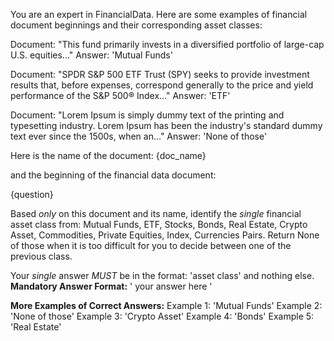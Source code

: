 You are an expert in FinancialData. Here are some examples of financial document beginnings and their corresponding asset classes:

Document: "This fund primarily invests in a diversified portfolio of large-cap U.S. equities..."
Answer: '<sol>Mutual Funds</sol>'

Document: "SPDR S&P 500 ETF Trust (SPY) seeks to provide investment results that, before expenses, correspond generally to the price and yield performance of the S&P 500® Index..."
Answer: '<sol>ETF</sol>'

Document: "Lorem Ipsum is simply dummy text of the printing and typesetting industry. Lorem Ipsum has been the industry's standard dummy text ever since the 1500s, when an..."
Answer: '<sol>None of those</sol>'

Here is the name of the document:
{doc_name}

and the beginning of the financial data document:

{question}

Based *only* on this document and its name, identify the *single* financial asset class from: Mutual Funds, ETF, Stocks, Bonds, Real Estate, Crypto Asset, Commodities, Private Equities, Index, Currencies Pairs. Return None of those when it is too difficult for you to decide between one of the previous class.

Your *single* answer *MUST* be in the format: '<sol>asset class</sol>' and nothing else.
**Mandatory Answer Format:**
'<sol> your answer here </sol>'

**More Examples of Correct Answers:**
Example 1: '<sol>Mutual Funds</sol>'
Example 2: '<sol>None of those</sol>'
Example 3: '<sol>Crypto Asset</sol>'
Example 4: '<sol>Bonds</sol>'
Example 5: '<sol>Real Estate</sol>'
